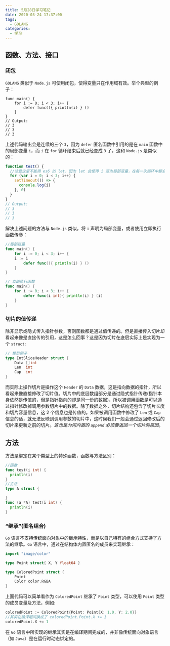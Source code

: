 ```yaml
---
title: 5月28日学习笔记
date: 2020-03-24 17:37:00
tags:
  - GOLANG
categories:
  - 学习
---
```


## 函数、方法、接口

### 闭包

`GOLANG` 类似于 `Node.js` 可使用闭包，使得变量只在作用域有效。举个典型的例子：

```golang
func main() {
	for i := 0; i < 3; i++ {
		defer func(){ println(i) } ()
	}
}
// Output:
// 3
// 3
// 3
```

上述代码输出会是连续的三个 `3`，因为 `defer` 匿名函数中引用的是在 `main` 函数中的局部变量 `i`，而 `i` 在 `for` 循环结束后就已经变成 `3` 了，这和 `Node.js` 是类似的：

```js
function test() {
  //注意这里不能用 es6 的 let，因为 let 会使得 i 变为局部变量，在每一次循环中都会有独立的作用域（类似 GOLANG 中的 i:=i）
  for (var i = 0; i < 3; i++) {
    setTimeout(() => {
      console.log(i)
    }, 0)
  }
}
// Output:
// 3
// 3
// 3
```

解决上述问题的方法与 `Node.js` 类似，将 `i` 声明为局部变量，或者使用立即执行函数传参：

```go
//局部变量
func main() {
	for i := 0; i < 3; i++ {
    i := i
		defer func(){ println(i) } ()
	}
}
```

```go
// 立即执行函数
func main() {
	for i := 0; i < 3; i++ {
		defer func(i int){ println(i) } (i)
	}
}
```

### 切片的值传递

除非显示或隐式传入指针参数，否则函数都是通过值传递的。但是直接传入切片却看起来像是直接传的引用，这是怎么回事？这是因为切片在底层实际上是实现为一个 `struct`:

```go
// 整型例子
type IntSliceHeader struct {
	Data []int
	Len  int
	Cap  int
}
```

而实际上操作切片是操作这个 `Header` 的 `Data` 数据，这是指向数据的指针，所以看起来像直接修改了切片值。切片中的底层数组部分是通过隐式指针传递(指针本身依然是传值的，但是指针指向的却是同一份的数据)，所以被调用函数是可以通过指针修改掉调用参数切片中的数据。除了数据之外，切片结构还包含了切片长度和切片容量信息，这 2 个信息也是传值的。如果被调用函数中修改了 `Len` 或 `Cap` 信息的话，就无法反映到调用参数的切片中，这时候我们一般会通过返回修改后的切片来更新之前的切片。_这也是为何内置的 `append` 必须要返回一个切片的原因_。

## 方法

方法是绑定在某个类型上的特殊函数，函数与方法区别：

```go
//函数
func test(i int) {
  println(i)
}
//方法
type A struct {

}
func (a *A) test(i int) {
  println(i)
}
```

### “继承”(匿名组合)

`Go` 语言不支持传统面向对象中的继承特性，而是以自己特有的组合方式支持了方法的继承。`Go` 语言中，通过在结构体内置匿名的成员来实现继承：

```go
import "image/color"

type Point struct{ X, Y float64 }

type ColoredPoint struct {
	Point
	Color color.RGBA
}
```

上面代码可以简单看作为 `ColoredPoint` 继承了 `Point` 类型，可以使用 `Point` 类型的成员变量及方法，例如:

```go
coloredPoint := ColoredPoint{Point: Point{X: 1.0, Y: 2.0}}
//其实在编译期间换成了 coloredPoint.Point.X += 1
coloredPoint.X += 1
```

在 `Go` 语言中所实现的继承其实是在编译期间完成的，并非像传统面向对象语言（如 `Java`）是在运行时动态绑定的。
